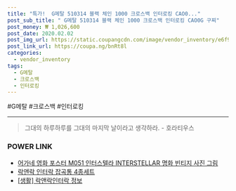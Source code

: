 ```yaml
--- 
title: "특가!  G메탈 510314 블랙 체인 1000 크로스백 인터로킹 CAO0..." 
post_sub_title: " G메탈 510314 블랙 체인 1000 크로스백 인터로킹 CAO0G 구찌" 
post_money: ₩ 1,026,600 
post_date: 2020.02.02 
post_img_url: https://static.coupangcdn.com/image/vendor_inventory/e6f9/a9e9acbffc5398360662f16f0dbe90a108ac4a79e6bb5202cb8b78cf6523.jpg 
post_link_url: https://coupa.ng/bnRt8l 
categories: 
  - vendor_inventory 
tags: 
  - G메탈 
  - 크로스백 
  - 인터로킹 
--- 
```

  #G메탈 #크로스백 #인터로킹 
<hr> 

> 그대의 하루하루를 그대의 마지막 날이라고 생각하라. - 호라티우스 


### POWER LINK

* <a href="https://blog.naver.com/santokki14/221785402592" target="_blank">어가네 영화 포스터 M051 인터스텔라 INTERSTELLAR 명화 빈티지 사진 그림</a>
* <a href="https://blog.naver.com/an0733/221785474091" target="_blank">락앤락 인터락 잡곡통 4종세트</a>
* <a href="https://blog.naver.com/fasyy4321/221763692272" target="_blank"> [생활] 락앤락인터락 정보 </a>
